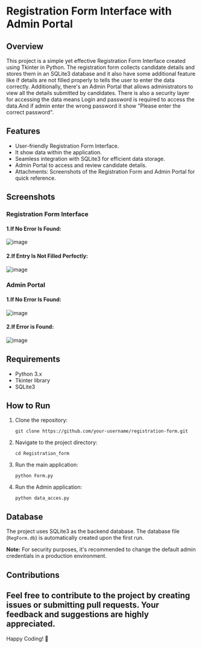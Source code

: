# Registration Form Interface with Admin Portal

## Overview

This project is a simple yet effective Registration Form Interface created using Tkinter in Python. The registration form collects candidate details and stores them in an SQLite3 database and it also have some additional feature like if details are not filled properly to tells the user to enter the data correctly. Additionally, there's an Admin Portal that allows administrators to view all the details submitted by candidates. There is also a security layer for accessing the data means Login and password is required to access the data.And if admin enter the wrong password it show "Please enter the correct password".

## Features

- User-friendly Registration Form Interface.
- It show data within the application.
- Seamless integration with SQLite3 for efficient data storage.
- Admin Portal to access and review candidate details.
- Attachments: Screenshots of the Registration Form and Admin Portal for quick reference.

## Screenshots

### Registration Form Interface

#### 1.If No Error Is Found:
![image](https://github.com/abhi24112/Registration_Form-tkinter/assets/91802093/af8abdc3-261d-485e-9288-9275d33b0588)

#### 2.If Entry Is Not Filled Perfectly:
![image](https://github.com/abhi24112/Registration_Form-tkinter/assets/91802093/74889d2f-a132-40ef-8567-918ca2434429)

### Admin Portal

#### 1.If No Error Is Found:
![image](https://github.com/abhi24112/Registration_Form-tkinter/assets/91802093/8b8bc76d-8dfd-49b7-a267-1522b4bf96d8)

#### 2.If Error is Found:
![image](https://github.com/abhi24112/Registration_Form-tkinter/assets/91802093/940b7605-fd01-489d-bb2e-bd56a4bd0c7e)

## Requirements

- Python 3.x
- Tkinter library
- SQLite3

## How to Run

1. Clone the repository:

   ```
   git clone https://github.com/your-username/registration-form.git
   ```

2. Navigate to the project directory:

   ```
   cd Registration_form
   ```

3. Run the main application:

   ```
   python Form.py
   ```
4. Run the Admin application:

   ```
   python data_acces.py
   ```

## Database

The project uses SQLite3 as the backend database. The database file (`RegForm.db`) is automatically created upon the first run.


**Note:** For security purposes, it's recommended to change the default admin credentials in a production environment.

## Contributions

Feel free to contribute to the project by creating issues or submitting pull requests. Your feedback and suggestions are highly appreciated.
---

Happy Coding! 🚀
